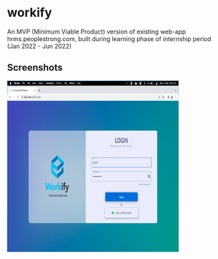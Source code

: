 # workify
An MVP (Minimum Viable Product) version of existing web-app hrms.peoplestrong.com, built during learning phase of internship period (Jan 2022 - Jun 2022)

## Screenshots
<img src="./screenshots/login.png" width="400px" height="400px" alt="Login Page">



